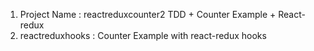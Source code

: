 1. Project Name : reactreduxcounter2
   TDD + Counter Example + React-redux
2. reactreduxhooks :
   Counter Example with react-redux hooks